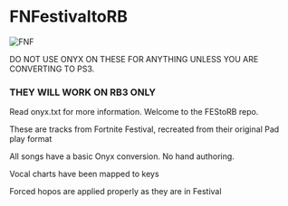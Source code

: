 # FNFestivaltoRB

![FNF](https://github.com/FEStoRB/FNFestivaltoRB/assets/158007129/c65f6997-8300-4c21-b210-2a6d4d7ca76b)

DO NOT USE ONYX ON THESE FOR ANYTHING UNLESS YOU ARE CONVERTING TO PS3.

### THEY WILL WORK ON RB3 ONLY

Read onyx.txt for more information.
Welcome to the FEStoRB repo.

These are tracks from Fortnite Festival, recreated from their original Pad play format

All songs have a basic Onyx conversion. No hand authoring.

Vocal charts have been mapped to keys

Forced hopos are applied properly as they are in Festival
